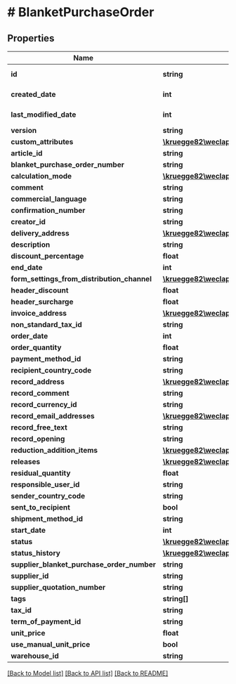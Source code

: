# # BlanketPurchaseOrder

## Properties

Name | Type | Description | Notes
------------ | ------------- | ------------- | -------------
**id** | **string** |  | [optional] [readonly]
**created_date** | **int** |  | [optional] [readonly]
**last_modified_date** | **int** |  | [optional] [readonly]
**version** | **string** |  | [optional]
**custom_attributes** | [**\kruegge82\weclapp\Model\CustomAttribute[]**](CustomAttribute.md) |  | [optional]
**article_id** | **string** |  | [optional]
**blanket_purchase_order_number** | **string** |  | [optional]
**calculation_mode** | [**\kruegge82\weclapp\Model\SpecialCalculationMode**](SpecialCalculationMode.md) |  | [optional]
**comment** | **string** |  | [optional]
**commercial_language** | **string** |  | [optional]
**confirmation_number** | **string** |  | [optional]
**creator_id** | **string** |  | [optional]
**delivery_address** | [**\kruegge82\weclapp\Model\RecordAddress**](RecordAddress.md) |  | [optional]
**description** | **string** |  | [optional]
**discount_percentage** | **float** |  | [optional]
**end_date** | **int** |  | [optional]
**form_settings_from_distribution_channel** | [**\kruegge82\weclapp\Model\DistributionChannel**](DistributionChannel.md) |  | [optional]
**header_discount** | **float** |  | [optional]
**header_surcharge** | **float** |  | [optional]
**invoice_address** | [**\kruegge82\weclapp\Model\RecordAddress**](RecordAddress.md) |  | [optional]
**non_standard_tax_id** | **string** |  | [optional]
**order_date** | **int** |  | [optional]
**order_quantity** | **float** |  | [optional]
**payment_method_id** | **string** |  | [optional]
**recipient_country_code** | **string** |  | [optional]
**record_address** | [**\kruegge82\weclapp\Model\RecordAddress**](RecordAddress.md) |  | [optional]
**record_comment** | **string** |  | [optional]
**record_currency_id** | **string** |  | [optional]
**record_email_addresses** | [**\kruegge82\weclapp\Model\EmailAddresses**](EmailAddresses.md) |  | [optional]
**record_free_text** | **string** |  | [optional]
**record_opening** | **string** |  | [optional]
**reduction_addition_items** | [**\kruegge82\weclapp\Model\ReductionAdditionItem[]**](ReductionAdditionItem.md) |  | [optional]
**releases** | [**\kruegge82\weclapp\Model\Releases[]**](Releases.md) |  | [optional]
**residual_quantity** | **float** |  | [optional]
**responsible_user_id** | **string** |  | [optional]
**sender_country_code** | **string** |  | [optional]
**sent_to_recipient** | **bool** |  | [optional]
**shipment_method_id** | **string** |  | [optional]
**start_date** | **int** |  | [optional]
**status** | [**\kruegge82\weclapp\Model\BlanketPurchaseOrderStatusType**](BlanketPurchaseOrderStatusType.md) |  | [optional]
**status_history** | [**\kruegge82\weclapp\Model\BlanketPurchaseOrderStatusHistory[]**](BlanketPurchaseOrderStatusHistory.md) |  | [optional]
**supplier_blanket_purchase_order_number** | **string** |  | [optional]
**supplier_id** | **string** |  | [optional]
**supplier_quotation_number** | **string** |  | [optional]
**tags** | **string[]** |  | [optional]
**tax_id** | **string** |  | [optional]
**term_of_payment_id** | **string** |  | [optional]
**unit_price** | **float** |  | [optional]
**use_manual_unit_price** | **bool** |  | [optional]
**warehouse_id** | **string** |  | [optional]

[[Back to Model list]](../../README.md#models) [[Back to API list]](../../README.md#endpoints) [[Back to README]](../../README.md)
